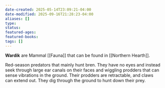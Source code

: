 ```yaml
---
date-created: 2025-05-14T23:09:21-04:00
date-modified: 2025-09-16T21:28:23-04:00
aliases: []
type: 
status: 
featured-ages: 
featured-books: 
tags: []
---
```

**Wardik** are Mammal [[Fauna]] that can be found in [[Northern Hearth]].

Red-season predators that mainly hunt bren. They have no eyes and instead seek through large ear canals on their faces and wiggling prodders that can sense vibrations in the ground. Their prodders are retractable, and claws can extend out. They dig through the ground to hunt down their prey.
